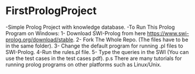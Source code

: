 # FirstPrologProject
-Simple Prolog Project with knowledge database.
-To Run This Prolog Program on Windows:
1- Download SWI-Prolog from here https://www.swi-prolog.org/download/stable.
2- Fork The Whole Repo. (The files have to be in the same folder).
3- Change the default program for running .pl files to SWI-Prolog.
4-Run the rules.pl file.
5- Type the queries in the SWI (You can use the test cases in the test cases pdf).
p.s  There are many tutorials for running prolog programs on other platforms such as Linux/Unix.
